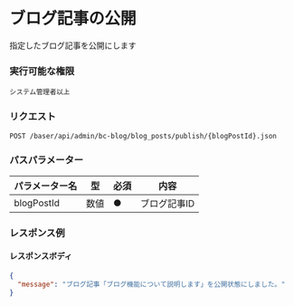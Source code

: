 # ブログ記事の公開

指定したブログ記事を公開にします

### 実行可能な権限
```
システム管理者以上
```

### リクエスト
```
POST /baser/api/admin/bc-blog/blog_posts/publish/{blogPostId}.json
``` 

### パスパラメーター

| パラメーター名   | 型   | 必須  | 内容                |
|-----------|-----|-----|-------------------|
| blogPostId        | 数値  | ●   | ブログ記事ID              |

### レスポンス例
#### レスポンスボディ
```json
{
  "message": "ブログ記事「ブログ機能について説明します」を公開状態にしました。"
}

```
